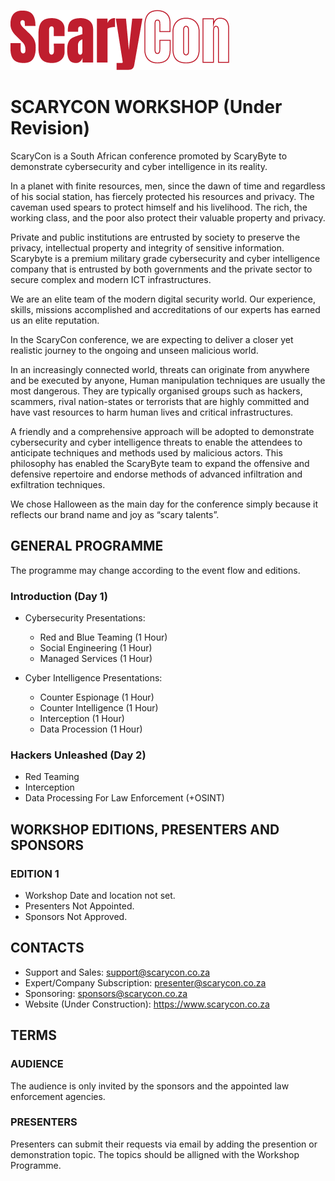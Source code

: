 ![Logo](Assets/scarycon-logo-rep.png)

# SCARYCON WORKSHOP (Under Revision)

ScaryCon is a South African conference promoted by ScaryByte to demonstrate cybersecurity and cyber intelligence in its reality.

In a planet with finite resources, men, since the dawn of time and regardless of his social station, has fiercely protected his resources and privacy. The caveman used spears to protect himself and his livelihood. The rich, the working class, and the poor also protect their valuable property and privacy. 

Private and public institutions are entrusted by society to preserve the privacy, intellectual property and integrity of sensitive information. Scarybyte is a premium military grade cybersecurity and cyber intelligence company that is entrusted by both governments and the private sector to secure complex and modern  ICT infrastructures. 

We are an elite team of the modern digital security world. Our experience, skills, missions accomplished and accreditations of our experts has earned us an elite reputation.

In the ScaryCon conference, we are expecting to deliver a closer yet realistic journey to the ongoing and unseen malicious world.

In an increasingly connected world, threats can originate from anywhere and be executed by anyone, Human manipulation techniques are usually the most dangerous. They are typically organised groups such as hackers, scammers, rival nation-states or terrorists that are highly committed and have vast resources to harm human lives and critical infrastructures.

A friendly and a comprehensive approach will be adopted to demonstrate cybersecurity and cyber intelligence threats to enable the attendees to anticipate techniques and methods used by malicious actors. This philosophy has enabled the ScaryByte team to expand the offensive and defensive repertoire and endorse methods of advanced infiltration and exfiltration techniques.

We chose Halloween as the main day for the conference simply because  it reflects our brand name and joy as “scary talents”.

## GENERAL PROGRAMME

The programme may change according to the event flow and editions.

### Introduction (Day 1)

- Cybersecurity Presentations:
  - Red and Blue Teaming (1 Hour)
  - Social Engineering (1 Hour)
  - Managed Services (1 Hour)


- Cyber Intelligence Presentations:
  - Counter Espionage (1 Hour)
  - Counter Intelligence (1 Hour)
  - Interception (1 Hour)
  - Data Procession (1 Hour)

###  Hackers Unleashed (Day 2)

- Red Teaming
- Interception
- Data Processing For Law Enforcement (+OSINT)

## WORKSHOP EDITIONS, PRESENTERS AND SPONSORS

### EDITION 1

- Workshop Date and location not set.
- Presenters Not Appointed.
- Sponsors Not Approved.

## CONTACTS

- Support and Sales: support@scarycon.co.za
- Expert/Company Subscription: presenter@scarycon.co.za
- Sponsoring: sponsors@scarycon.co.za
- Website (Under Construction): https://www.scarycon.co.za

## TERMS

### AUDIENCE

The audience is only invited by the sponsors and the appointed law enforcement agencies.

### PRESENTERS

Presenters can submit their requests via email by adding the presention or demonstration topic. The topics should be alligned with the Workshop Programme.
